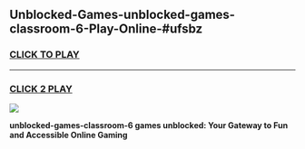 
## Unblocked-Games-unblocked-games-classroom-6-Play-Online-#ufsbz
<h3>
<a href="https://premium.freeplayer.one?title=unblocked-games-classroom-6&ref=27F">CLICK TO PLAY</a></h3>
<hr>

<h3>
<a href="https://premium.freeplayer.one?title=unblocked-games-classroom-6&ref=27F">CLICK 2 PLAY</a>
  
</h3>

<a href="https://premium.freeplayer.one?title=unblocked-games-classroom-6&ref=27F"><img src="https://clearcache.store/games.png"></a>


**unblocked-games-classroom-6 games unblocked: Your Gateway to Fun and Accessible Online Gaming**
